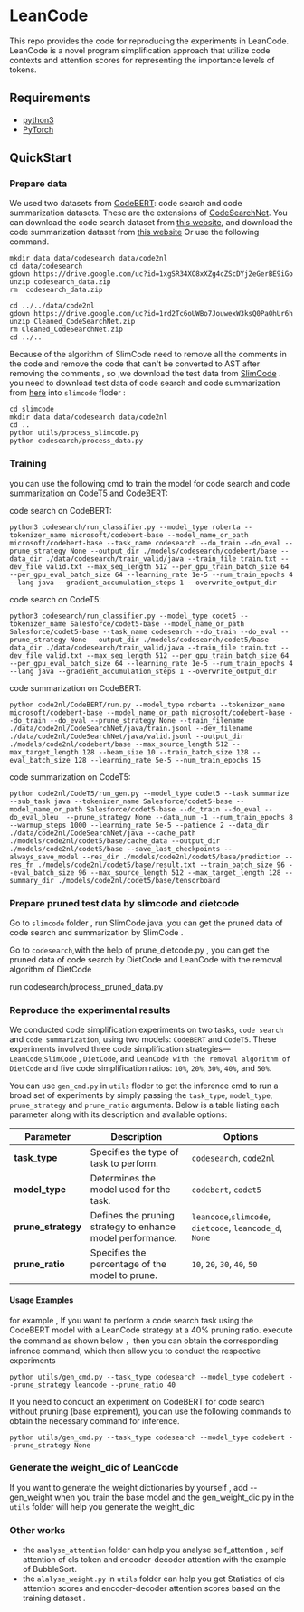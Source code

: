 # LeanCode
This repo provides the code for reproducing the experiments in LeanCode. LeanCode is a novel program simplification approach that utilize code contexts and attention scores for representing the importance levels of tokens.
## Requirements
- [python3](https://www.python.org/downloads/)
- [PyTorch](https://pytorch.org/get-started/locally/)
## QuickStart
### Prepare data
We used two datasets from [CodeBERT](https://arxiv.org/pdf/2002.08155): code search and code summarization datasets. These are the extensions of [CodeSearchNet](https://github.com/github/CodeSearchNet).
You can download the code search dataset from [this website](https://drive.google.com/uc?id=1xgSR34XO8xXZg4cZScDYj2eGerBE9iGo), and download the code summarization dataset from [this website](https://drive.google.com/uc?id=1rd2Tc6oUWBo7JouwexW3ksQ0PaOhUr6h) Or use the following command.

```
mkdir data data/codesearch data/code2nl
cd data/codesearch
gdown https://drive.google.com/uc?id=1xgSR34XO8xXZg4cZScDYj2eGerBE9iGo
unzip codesearch_data.zip
rm  codesearch_data.zip

cd ../../data/code2nl
gdown https://drive.google.com/uc?id=1rd2Tc6oUWBo7JouwexW3ksQ0PaOhUr6h
unzip Cleaned_CodeSearchNet.zip
rm Cleaned_CodeSearchNet.zip
cd ../..
```
Because of the algorithm of SlimCode need to remove all the comments in the code and remove the code that can't be converted to AST after removing the comments , so ,we download the test data from [SlimCode](https://github.com/gksajy/slimcode?tab=readme-ov-file)  . you need to download test data of code search and code summarization from [here](https://drive.google.com/drive/folders/1TlhFHyHODQbu7wu30Tg4TQCEmSsKiLJo) into `slimcode` floder :
```
cd slimcode
mkdir data data/codesearch data/code2nl
cd ..
python utils/process_slimcode.py
python codesearch/process_data.py
```
### Training
you can use the following cmd to train the model for code search and code summarization on CodeT5 and CodeBERT:

code search on CodeBERT:
```
python3 codesearch/run_classifier.py --model_type roberta --tokenizer_name microsoft/codebert-base --model_name_or_path microsoft/codebert-base --task_name codesearch --do_train --do_eval --prune_strategy None --output_dir ./models/codesearch/codebert/base --data_dir ./data/codesearch/train_valid/java --train_file train.txt --dev_file valid.txt --max_seq_length 512 --per_gpu_train_batch_size 64 --per_gpu_eval_batch_size 64 --learning_rate 1e-5 --num_train_epochs 4  --lang java --gradient_accumulation_steps 1 --overwrite_output_dir
```
code search on CodeT5:
```
python3 codesearch/run_classifier.py --model_type codet5 --tokenizer_name Salesforce/codet5-base --model_name_or_path Salesforce/codet5-base --task_name codesearch --do_train --do_eval --prune_strategy None --output_dir ./models/codesearch/codet5/base --data_dir ./data/codesearch/train_valid/java --train_file train.txt --dev_file valid.txt --max_seq_length 512 --per_gpu_train_batch_size 64 --per_gpu_eval_batch_size 64 --learning_rate 1e-5 --num_train_epochs 4  --lang java --gradient_accumulation_steps 1 --overwrite_output_dir
```
code summarization on CodeBERT:
```
python code2nl/CodeBERT/run.py --model_type roberta --tokenizer_name microsoft/codebert-base --model_name_or_path microsoft/codebert-base --do_train --do_eval --prune_strategy None --train_filename ./data/code2nl/CodeSearchNet/java/train.jsonl --dev_filename ./data/code2nl/CodeSearchNet/java/valid.jsonl --output_dir ./models/code2nl/codebert/base --max_source_length 512 --max_target_length 128 --beam_size 10 --train_batch_size 128 --eval_batch_size 128 --learning_rate 5e-5 --num_train_epochs 15
```
code summarization on CodeT5:
```
python code2nl/CodeT5/run_gen.py --model_type codet5 --task summarize --sub_task java --tokenizer_name Salesforce/codet5-base --model_name_or_path Salesforce/codet5-base --do_train --do_eval --do_eval_bleu  --prune_strategy None --data_num -1 --num_train_epochs 8 --warmup_steps 1000 --learning_rate 5e-5 --patience 2 --data_dir ./data/code2nl/CodeSearchNet/java --cache_path ./models/code2nl/codet5/base/cache_data --output_dir ./models/code2nl/codet5/base --save_last_checkpoints --always_save_model --res_dir ./models/code2nl/codet5/base/prediction --res_fn ./models/code2nl/codet5/base/result.txt --train_batch_size 96 --eval_batch_size 96 --max_source_length 512 --max_target_length 128 --summary_dir ./models/code2nl/codet5/base/tensorboard
```
### Prepare pruned test data by slimcode and dietcode

Go to `slimcode` folder , run SlimCode.java ,you can get the pruned data of code search and summarization by SlimCode .

Go to `codesearch`,with the help of prune_dietcode.py , you can get the pruned data of code search by DietCode and LeanCode with the removal algorithm of DietCode

run codesearch/process_pruned_data.py

### Reproduce the experimental results
We conducted code simplification experiments on two tasks, `code search` and `code summarization`, using two models: `CodeBERT` and `CodeT5`. These experiments involved three code simplification strategies—`LeanCode`,`SlimCode` , `DietCode`, and `LeanCode with the removal algorithm of DietCode` and five code simplification ratios: `10%`, `20%`, `30%`, `40%`, and `50%`.  
  
You can use `gen_cmd.py` in `utils` floder to get the inference cmd to run a broad set of experiments by simply passing the `task_type`, `model_type`, `prune_strategy` and `prune_ratio` arguments. 
Below is a table listing each parameter along with its description and available options:

| Parameter          | Description                                           | Options                                                         |
|--------------------|-------------------------------------------------------|-----------------------------------------------------------------|
| **task_type**      | Specifies the type of task to perform.                | `codesearch`, `code2nl`                                         |
| **model_type**     | Determines the model used for the task.               | `codebert`, `codet5`                                            |
| **prune_strategy** | Defines the pruning strategy to enhance model performance. | `leancode`,`slimcode`, `dietcode`, `leancode_d`, `None`                  |
| **prune_ratio**    | Specifies the percentage of the model to prune.       | `10`, `20`, `30`, `40`, `50`                                    |

#### Usage Examples
for example , If you want to perform a code search task using the CodeBERT model with a LeanCode strategy at a 40% pruning ratio. execute the command as shown below ，then you can obtain the corresponding infrence command, which then allow you to conduct the respective experiments

```
python utils/gen_cmd.py --task_type codesearch --model_type codebert --prune_strategy leancode --prune_ratio 40
```
If you need to conduct an experiment on CodeBERT for code search without pruning (base expirement), you can use the following commands to obtain the necessary command for inference.
```
python utils/gen_cmd.py --task_type codesearch --model_type codebert --prune_strategy None
```
### Generate the weight_dic of LeanCode
If you want to generate the weight dictionaries by yourself , add --gen_weight when you train the base model and the gen_weight_dic.py in the `utils` folder will help you generate the weight_dic
### Other works
- the `analyse_attention` folder can help you analyse self_attention , self attention of cls token and encoder-decoder attention with the example of BubbleSort.  
- the `alalyse_weight.py` in `utils` folder can help you get Statistics of cls attention scores and encoder-decoder attention scores based on the training dataset .
